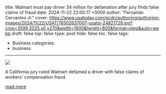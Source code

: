 title: Walmart must pay driver 34 million for defamation after jury finds false claims of fraud
date: 2024-11-22 22:00:17 +0000
author: "Fernando Cervantes Jr."
cover: https://www.usatoday.com/gcdn/authoring/authoring-images/2024/11/22/USAT/76502637007-usatsi-24821729.jpg?crop=3599,2025,x0,y270&width=1600&height=800&format=pjpg&auto=webp
draft: false
top: false
type: post
hide: false
toc: false
tags:
  - Business
categories:
  - business
---

![](https://www.usatoday.com/gcdn/authoring/authoring-images/2024/11/22/USAT/76502637007-usatsi-24821729.jpg?crop=3599,2025,x0,y270&width=1600&height=800&format=pjpg&auto=webp)

A California jury ruled Walmart defamed a driver with false claims of workers' compensation fraud.

[read more](https://www.usatoday.com/story/money/2024/11/22/walmart-defamation-case-driver/76502529007/)
